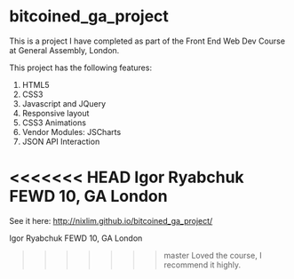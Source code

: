bitcoined_ga_project
====================
This is a project I have completed as part of the Front End Web Dev Course at General Assembly, London.

This project has the following features:

1. HTML5
2. CSS3
3. Javascript and JQuery
4. Responsive layout
5. CSS3 Animations
6. Vendor Modules: JSCharts
7. JSON API Interaction

<<<<<<< HEAD
Igor Ryabchuk
FEWD 10, GA London
=======
See it here: http://nixlim.github.io/bitcoined_ga_project/

Igor Ryabchuk
FEWD 10, GA London

>>>>>>> master
Loved the course, I recommend it highly.